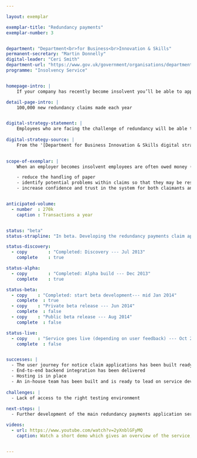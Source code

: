 ```yaml
---

layout: exemplar

exemplar-title: "Redundancy payments"
exemplar-number: 3


department: "Department<br>for Business<br>Innovation & Skills"
permanent-secretary: "Martin Donnelly"
digital-leader: "Ceri Smith"
department-url: "https://www.gov.uk/government/organisations/department-for-business-innovation-skills"
programme: "Insolvency Service"


homepage-intro: |
    If your company has recently become insolvent you’ll be able to apply for redundancy payment online

detail-page-intro: |
    100,000 new redundancy claims made each year


digital-strategy-statement: |
    Employees who are facing the challenge of redundancy will be able to apply for and access financial support from Government in a more immediate and easy to navigate manner than current channels allow, as will the insolvency practitioners administering cases.
    
digital-strategy-source: |
    From the '[Department for Business Innovation & Skills digital strategy](http://discuss.bis.gov.uk/digitalstrategy/page/7/)' --- December 2012
    

scope-of-exemplar: |
    When an employer becomes insolvent employees are often owed money (especially for redundancy pay). The Redundancy Payments Service processes claims for statutory redundancy payments, which are paid from the National Insurance Fund (NIF). The current claim process is largely paper based, which leads to unnecessary cost and increased potential for errors and delays. The scope of the exemplar is to create a digital claim process that will:

    - reduce the handling of paper
    - identify potential problems within claims so that they may be resolved more quickly
    - increase confidence and trust in the system for both claimants and insolvency practitioners


anticipated-volume:
  - number  : 270k
    caption : Transactions a year


status: "beta"
status-strapline: "In beta. Developing the redundancy payments claim application service."

status-discovery:
  - copy        : "Completed: Discovery --- Jul 2013"
    complete    : true

status-alpha:
  - copy        : "Completed: Alpha build --- Dec 2013"
    complete    : true

status-beta:
  - copy    : "Completed: start beta development--- mid Jan 2014"
    complete  : true
  - copy    : "Private beta release --- Jun 2014"
    complete  : false
  - copy    : "Public beta release --- Aug 2014"
    complete  : false

status-live:
  - copy    : "Service goes live (depending on user feedback) --- Oct 2014"
    complete  : false


successes: |
  - The user journey for notice claim applications has been built ready for private beta release
  - End-to-end backend integration has been delivered
  - Hosting is in place
  - An in-house team has been built and is ready to lead on service development
  
challenges: |
  - Lack of access to the right testing environment
 
next-steps: |
  - Further development of the main redundancy payments application service, including user testing with a working model 

videos:
  - url: https://www.youtube.com/watch?v=2yXnblGFyMQ
    caption: Watch a short demo which gives an overview of the service, filmed January 2014


---
```






